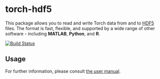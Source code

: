 # torch-hdf5

This package allows you to read and write Torch data from and to [HDF5](http://en.wikipedia.org/wiki/Hierarchical_Data_Format) files. The format is fast,
flexible, and supported by a wide range of other software - including **MATLAB**,
**Python**, and **R**.

[![Build Status](https://travis-ci.org/deepmind/torch-hdf5.png?branch=master)](https://travis-ci.org/deepmind/torch-hdf5)
## Usage

For further information, please consult [the user manual](doc/usage.md).
